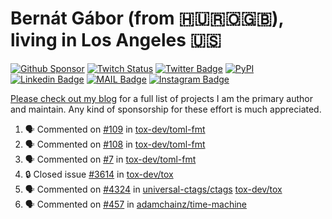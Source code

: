 # Bernát Gábor (from 🇭🇺🇷🇴🇬🇧), living in Los Angeles 🇺🇸

[![Github Sponsor](https://img.shields.io/static/v1?label=Sponsor&message=%E2%9D%A4&logo=GitHub&link=https://github.com/sponsors/gaborbernat&style=flat-square)](https://github.com/sponsors/gaborbernat)
[![Twitch Status](https://img.shields.io/twitch/status/gaborbernat?style=flat-square)](https://www.twitch.tv/gaborbernat)
[![Twitter Badge](https://img.shields.io/badge/-@gjbernat-1ca0f1?style=flat-square&labelColor=1ca0f1&logo=twitter&logoColor=white&link=https://twitter.com/gjbernat)](https://twitter.com/gjbernat)
[![PyPI](https://img.shields.io/badge/-gaborbernat-0073b7?style=flat-square&logo=Python&logoColor=white&link=https://pypi.org/user/gaborbernat/)](https://pypi.org/user/gaborbernat/)
[![Linkedin Badge](https://img.shields.io/badge/-gaborbernat-blue?style=flat-square&logo=Linkedin&logoColor=white&link=https://www.linkedin.com/in/gaborbernat/)](https://www.linkedin.com/in/gaborbernat/)
[![MAIL Badge](https://img.shields.io/badge/-gaborjbernat@gmail.com-c14438?style=flat-square&logo=Gmail&logoColor=white&link=mailto:gaborjbernat@gmail.com)](mailto:gaborjbernat@gmail.com)
[![Instagram Badge](https://img.shields.io/badge/-@gabor__bernat-845EC2?style=flat-square&labelColor=white&logo=Instagram&link=https://instagram.com/gabor_bernat/)](https://instagram.com/gabor_bernat)

[Please check out my blog](https://bernat.tech/about/) for a full list of projects I am the primary author and maintain.
Any kind of sponsorship for these effort is much appreciated.

<!--START_SECTION:activity-->

1. 🗣 Commented on [#109](https://github.com/tox-dev/toml-fmt/pull/109#issuecomment-3452911255) in [tox-dev/toml-fmt](https://github.com/tox-dev/toml-fmt)
2. 🗣 Commented on [#108](https://github.com/tox-dev/toml-fmt/issues/108#issuecomment-3452720203) in [tox-dev/toml-fmt](https://github.com/tox-dev/toml-fmt)
3. 🗣 Commented on [#7](https://github.com/tox-dev/toml-fmt/issues/7#issuecomment-3452695344) in [tox-dev/toml-fmt](https://github.com/tox-dev/toml-fmt)
4. 🔒 Closed issue [#3614](https://github.com/tox-dev/tox/issues/3614) in [tox-dev/tox](https://github.com/tox-dev/tox)
5. 🗣 Commented on [#4324](https://github.com/universal-ctags/ctags/pull/4324#issuecomment-3444178080) in [universal-ctags/ctags](https://github.com/universal-ctags/ctags)
   [tox-dev/tox](https://github.com/tox-dev/tox)
5. 🗣 Commented on [#457](https://github.com/adamchainz/time-machine/pull/457#issuecomment-2197730644) in
[adamchainz/time-machine](https://github.com/adamchainz/time-machine)
<!--END_SECTION:activity-->
